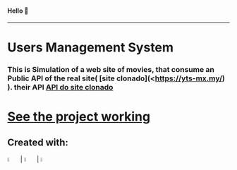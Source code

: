 #### Hello 👋
_____________
# **Users Management System**

### This is Simulation of a web site of movies, that consume an Public API of the real site( [site clonado](<https://yts-mx.my/) ). their API [API do site clonado ](https://yts.mx/api)

# [See the project working](https://afonsoafony.github.io/Yts-Clone)

## Created with:

<div>
<img src="https://cdn.jsdelivr.net/gh/devicons/devicon@latest/icons/typescript/typescript-plain.svg" width="5%">   |  <img src="https://cdn.jsdelivr.net/gh/devicons/devicon@latest/icons/html5/html5-plain.svg"  width="5%"/>   |  <img src="https://cdn.jsdelivr.net/gh/devicons/devicon@latest/icons/css3/css3-plain.svg" width="5%"/>  

